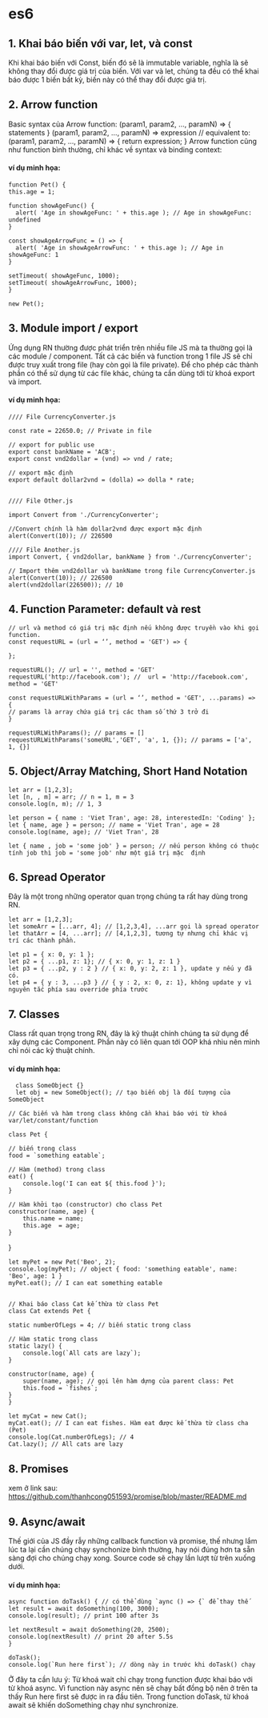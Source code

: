 # es6
## 1. Khai báo biến với var, let, và const 
  Khi khai báo biến với Const, biến đó sẽ là immutable variable, nghĩa là sẽ không thay đổi được giá trị của biến. Với var và     let, chúng ta đều có thể khai báo được 1 biến bất kỳ, biến này có thể thay đổi được giá trị.
  
## 2. Arrow function
  Basic syntax của Arrow function:
  (param1, param2, …, paramN) => { statements }
  (param1, param2, …, paramN) => expression
  // equivalent to: (param1, param2, …, paramN) => { return expression; }
  Arrow function cũng như function bình thường, chỉ khác về syntax và binding context:
  
#### ví dụ minh họa:
  
    function Pet() {
    this.age = 1;

    function showAgeFunc() {
      alert( 'Age in showAgeFunc: ' + this.age ); // Age in showAgeFunc: undefined
    }

    const showAgeArrowFunc = () => {
      alert( 'Age in showAgeArrowFunc: ' + this.age ); // Age in showAgeFunc: 1
    }

    setTimeout( showAgeFunc, 1000);
    setTimeout( showAgeArrowFunc, 1000);
    }
    
    new Pet();
 ## 3. Module import / export
  Ứng dụng RN thường được phát triển trên nhiều file JS mà ta thường gọi là các module / component. Tất cả các biến và           function trong 1 file JS sẽ chỉ được truy xuất trong file (hay còn gọi là file private). Để cho phép các thành phần có thể sử   dụng từ các file khác, chúng ta cần dùng tới từ khoá export và import.

#### ví dụ minh họa:
    //// File CurrencyConverter.js

    const rate = 22650.0; // Private in file

    // export for public use
    export const bankName = 'ACB';
    export const vnd2dollar = (vnd) => vnd / rate; 

    // export mặc định
    export default dollar2vnd = (dolla) => dolla * rate;


    //// File Other.js

    import Convert from './CurrencyConverter';

    //Convert chính là hàm dollar2vnd được export mặc định
    alert(Convert(10)); // 226500 

    //// File Another.js
    import Convert, { vnd2dollar, bankName } from './CurrencyConverter';

    // Import thêm vnd2dollar và bankName trong file CurrencyConverter.js
    alert(Convert(10)); // 226500
    alert(vnd2dollar(226500)); // 10
    
    
## 4. Function Parameter: default và rest
    // url và method có giá trị mặc định nếu không được truyền vào khi gọi function.
    const requestURL = (url = ‘’, method = 'GET') => {

    };

    requestURL(); // url = '', method = 'GET'
    requestURL('http://facebook.com'); //  url = 'http://facebook.com', method = 'GET'

    const requestURLWithParams = (url = ‘’, method = 'GET', ...params) => {
    // params là array chứa giá trị các tham số thứ 3 trở đi
    }

    requestURLWithParams(); // params = []
    requestURLWithParams('someURL','GET', 'a', 1, {}); // params = ['a', 1, {}] 
    
## 5. Object/Array Matching, Short Hand Notation
    let arr = [1,2,3];
    let [n, , m] = arr; // n = 1, m = 3
    console.log(n, m); // 1, 3

    let person = { name : 'Viet Tran', age: 28, interestedIn: 'Coding' };
    let { name, age } = person; // name = 'Viet Tran', age = 28 
    console.log(name, age); // 'Viet Tran', 28

    let { name , job = 'some job' } = person; // nếu person không có thuộc tính job thì job = 'some job' như một giá trị mặc  định
    
## 6. Spread Operator
  Đây là một trong những operator quan trọng chúng ta rất hay dùng trong RN.
  
    let arr = [1,2,3];
    let someArr = [...arr, 4]; // [1,2,3,4], ...arr gọi là spread operator
    let thatArr = [4, ...arr]; // [4,1,2,3], tương tự nhưng chỉ khác vị trí các thành phần. 

    let p1 = { x: 0, y: 1 };
    let p2 = { ...p1, z: 1}; // { x: 0, y: 1, z: 1 }
    let p3 = { ...p2, y : 2 } // { x: 0, y: 2, z: 1 }, update y nếu y đã có.
    let p4 = { y : 3, ...p3 } // { y : 2, x: 0, z: 1}, không update y vì nguyên tắc phía sau override phía trước
    
## 7. Classes
   Class rất quan trọng trong RN, đây là kỹ thuật chính chúng ta sử dụng để xây dựng các Component. Phần này có liên quan tới OOP khá nhìu nên mình chỉ nói các kỹ thuật chính.
   
#### ví dụ minh họa:

      class SomeObject {}
      let obj = new SomeObject(); // tạo biến obj là đối tượng của SomeObject

    // Các biến và hàm trong class không cần khai báo với từ khoá var/let/constant/function

    class Pet {
    
    // biến trong class
    food = `something eatable`; 

    // Hàm (method) trong class
    eat() {
        console.log('I can eat ${ this.food }'); 
    }
    
    // Hàm khởi tạo (constructor) cho class Pet
    constructor(name, age) {
        this.name = name;
        this.age  = age;
    }
}

    let myPet = new Pet('Beo', 2);
    console.log(myPet); // object { food: 'something eatable', name: 'Beo', age: 1 }
    myPet.eat(); // I can eat something eatable


    // Khai báo class Cat kế thừa từ class Pet
    class Cat extends Pet {

    static numberOfLegs = 4; // biến static trong class
  
    // Hàm static trong class
    static lazy() { 
        console.log(`All cats are lazy`);
    }

    constructor(name, age) {
        super(name, age); // gọi lên hàm dựng của parent class: Pet
        this.food = `fishes`;
    }
    }

    let myCat = new Cat();
    myCat.eat(); // I can eat fishes. Hàm eat được kế thừa từ class cha (Pet)
    console.log(Cat.numberOfLegs); // 4
    Cat.lazy(); // All cats are lazy
 
## 8. Promises
  xem ở link sau: https://github.com/thanhcong051593/promise/blob/master/README.md
## 9. Async/await
   Thế giới của JS đầy rẫy những callback function và promise, thế nhưng lắm lúc ta lại cần chúng chạy synchonize bình thường, hay nói đúng hơn ta sẵn sàng đợi cho chúng chạy xong. Source code sẽ chạy lần lượt từ trên xuống dưới.

#### ví dụ minh họa:

    async function doTask() { // có thể dùng `aync () => {` để thay thế
    let result = await doSomething(100, 3000);
    console.log(result); // print 100 after 3s

    let nextResult = await doSomething(20, 2500);
    console.log(nextResult) // print 20 after 5.5s
    }

    doTask();
    console.log(`Run here first`); // dòng này in trước khi doTask() chạy
    
  Ở đây ta cần lưu ý: Từ khoá wait chỉ chạy trong function được khai báo với từ khoá async. Vì function này async nên sẽ       chạy bất đồng bộ nên ở trên ta thấy Run here first sẽ được in ra đầu tiên. Trong function doTask, từ khoá await sẽ khiến     doSomething chạy như synchronize.

